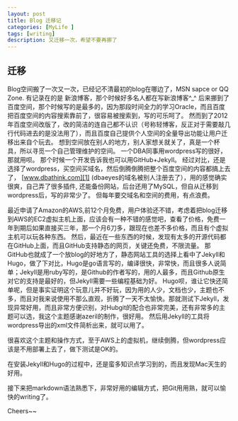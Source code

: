```yaml
---
layout: post
title: Blog 迁移记
categories: [MyLife ]
tags: [writing]
description: 又迁移一次，希望不要再挪了
---
```


## 迁移

Blog空间搬了一次又一次，已经记不清最初的blog在哪边了，MSN sapce or QQ Zone. 有记录在的是 新浪博客，那个时候好多名人都在写新浪博客^\_^ 后来挪到了百度空间，那个时候写的是最多的，因为那段时间全力的学习Oracle，而且百度把百度空间的内容搜索靠前了，很容易被搜索到，写的可乐呵了。 然而到了2012年百度空间改版了，改的简洁的连自己都不认识（号称轻博客，反正对于需要敲几行代码进去的是没法用了），而且百度自己提供个人空间的全量导出功能让用户迁移出来自个玩去。  想到空间放在别人的地方，别人家想关就关了，真是一个杯具，所以寻觅一个自己管理维护的空间。 一个DBA同事用wordpress写的很好，那就用呗。 那个时候一个开发告诉我也可以用GitHub+Jekyll。 经过对比，还是选择了wordpress，买空间买域名，然后倒腾倒腾把整个百度空间的内容都搞上去了， [www.dbathink.com][1] (dbaeyes的域名被别人注册去了），用的感觉确实很爽，自己弄了很多插件, 还能备份网站，后台还用了MySQL，但自从迁移到wordpress后，写的非常少了。 但每年要交域名和空间的费用，有点浪费。 

最近申请了Amazon的AWS,前12个月免费，用户体验还不错，考虑着把blog迁移到AWS的EC2虚拟主机上面，应该会有一种不错的感觉吧，查看了价格，免费一年到期后如果直接买三年，那一个月6刀多，跟现在也差不多价格，而且有个虚拟主机可以玩各种东西。 然后，最近在一些东西的时候，发现有太多的开源代码都在GitHub上面，而且GitHub支持静态的网页，关键还免费，不限流量。 那GitHub也就成了一个放blog的好地方了，静态网站工具的选择上看中了Jekyll和Hugo，做了下对比，Hugo是go语言写的，编译很快，非常快，而且很多人说简单；Jekyll是用ruby写的，是Github的作者写的，用的人最多，而且Github原生对它的支持是最好的，但Jekyll需要一些编程基础为好。 Hugo呗，谁让它快还简单呢，但是事实证明这个玩意儿并不好玩，因为用的人少，文档也少，主题也不多，而且对我来说使用不那么直观，折腾了一天不太愉快。那就测试下Jekyll，发现异常好用，而且非常方便识别，对Hubgit的配合也非常完美，还有非常多的主题可以选，我这个主题感谢azeril的制作，很好用。 然后用Jekyll的工具将wordpress导出的xml文件简析出来，就可以用了。 

很喜欢这个主题和操作方式，至于AWS上的虚拟机，继续倒腾，但wordpress应该是不用部署上去了，做下测试是OK的。 

在安装Jekyll和Hugo的过程中，还是蛮多知识点学习到的，而且发现Mac天生的好用。 

接下来把markdown语法熟悉下，非常好用的编辑方式，把Git用用熟，就可以愉快的writing了。

Cheers\~\~

[1]:	http://www.dbathink.com
